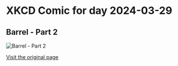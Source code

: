 
# XKCD Comic for day 2024-03-29

## Barrel - Part 2

![Barrel - Part 2](https://imgs.xkcd.com/comics/barrel_mommies.jpg "Awww.")

[Visit the original page](https://xkcd.com/11/)
